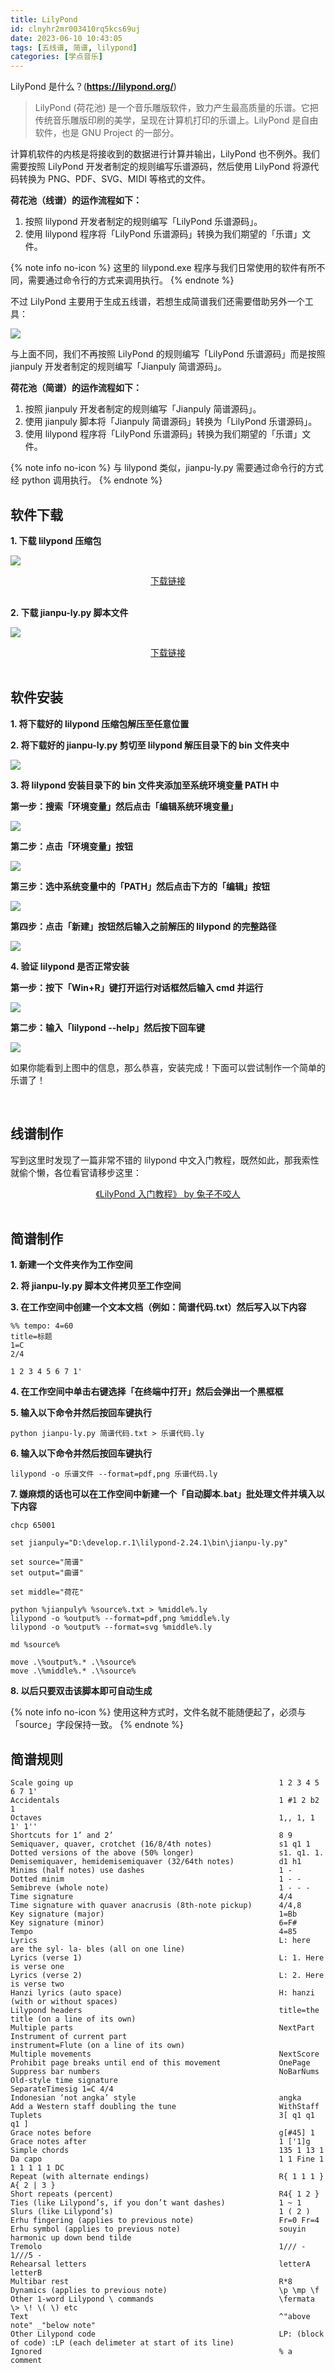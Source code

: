 ```yaml
---
title: LilyPond
id: clnyhr2mr003410rq5kcs69uj
date: 2023-06-10 10:43:05
tags: [五线谱, 简谱, lilypond]
categories: [学点音乐]
---
```


LilyPond 是什么？(**https://lilypond.org/**)

> LilyPond (荷花池) 是一个音乐雕版软件，致力产生最高质量的乐谱。它把传统音乐雕版印刷的美学，呈现在计算机打印的乐谱上。LilyPond 是自由软件，也是 GNU Project 的一部分。

计算机软件的内核是将接收到的数据进行计算并输出，LilyPond 也不例外。我们需要按照 LilyPond 开发者制定的规则编写乐谱源码，然后使用 LilyPond 将源代码转换为 PNG、PDF、SVG、MIDI 等格式的文件。

<!-- more -->

**荷花池（线谱）的运作流程如下：**

1. 按照 lilypond 开发者制定的规则编写「LilyPond 乐谱源码」。
2. 使用 lilypond 程序将「LilyPond 乐谱源码」转换为我们期望的「乐谱」文件。

{% note info no-icon %}
这里的 lilypond.exe 程序与我们日常使用的软件有所不同，需要通过命令行的方式来调用执行。
{% endnote %}

不过 LilyPond 主要用于生成五线谱，若想生成简谱我们还需要借助另外一个工具：

![](jianpuly.png)

与上面不同，我们不再按照 LilyPond 的规则编写「LilyPond 乐谱源码」而是按照 jianpuly 开发者制定的规则编写「Jianpuly 简谱源码」。

**荷花池（简谱）的运作流程如下：**

1. 按照 jianpuly 开发者制定的规则编写「Jianpuly 简谱源码」。
2. 使用 jianpuly 脚本将「Jianpuly 简谱源码」转换为「LilyPond 乐谱源码」。
3. 使用 lilypond 程序将「LilyPond 乐谱源码」转换为我们期望的「乐谱」文件。

{% note info no-icon %}
与 lilypond 类似，jianpu-ly.py 需要通过命令行的方式经 python 调用执行。
{% endnote %}

## 软件下载

**1. 下载 lilypond 压缩包**

![](lilypond.download.png)

<center><a href="https://lilypond.org/download.html">下载链接</a></center><br>

**2. 下载 jianpu-ly.py 脚本文件**

![](jianpuly.download.png)

<center><a href="http://ssb22.user.srcf.net/mwrhome/jianpu-ly.html">下载链接</a></center><br>

## 软件安装

**1. 将下载好的 lilypond 压缩包解压至任意位置**

**2. 将下载好的 jianpu-ly.py 剪切至 lilypond 解压目录下的 bin 文件夹中**

![](lilypond.install.unpack.png)

**3. 将 lilypond 安装目录下的 bin 文件夹添加至系统环境变量 PATH 中**

**第一步：搜索「环境变量」然后点击「编辑系统环境变量」**

![](lilypond.install.systempath1.png)

**第二步：点击「环境变量」按钮**

![](lilypond.install.systempath2.png)

**第三步：选中系统变量中的「PATH」然后点击下方的「编辑」按钮**

![](lilypond.install.systempath3.png)

**第四步：点击「新建」按钮然后输入之前解压的 lilypond 的完整路径**

![](lilypond.install.systempath4.png)

**4. 验证 lilypond 是否正常安装**

**第一步：按下「Win+R」键打开运行对话框然后输入 cmd 并运行**

![](lilypond.install.verify.cmd.png)

**第二步：输入「lilypond --help」然后按下回车键**

![](lilypond.help.png)

如果你能看到上图中的信息，那么恭喜，安装完成！下面可以尝试制作一个简单的乐谱了！

<br>

## 线谱制作

写到这里时发现了一篇非常不错的 lilypond 中文入门教程，既然如此，那我索性就偷个懒，各位看官请移步这里：

<center><a href="https://www.yuque.com/qqbunny/lilypond">《LilyPond 入门教程》 by 兔子不咬人</a></center><br>

## 简谱制作

**1. 新建一个文件夹作为工作空间**

**2. 将 jianpu-ly.py 脚本文件拷贝至工作空间**

**3. 在工作空间中创建一个文本文档（例如：简谱代码.txt）然后写入以下内容**

```
%% tempo: 4=60
title=标题
1=C
2/4

1 2 3 4 5 6 7 1'
```

**4. 在工作空间中单击右键选择「在终端中打开」然后会弹出一个黑框框**

**5. 输入以下命令并然后按回车键执行**

```
python jianpu-ly.py 简谱代码.txt > 乐谱代码.ly
```

**6. 输入以下命令并然后按回车键执行**

```
lilypond -o 乐谱文件 --format=pdf,png 乐谱代码.ly
```

**7. 嫌麻烦的话也可以在工作空间中新建一个「自动脚本.bat」批处理文件并填入以下内容**

```
chcp 65001

set jianpuly="D:\develop.r.1\lilypond-2.24.1\bin\jianpu-ly.py"

set source="简谱"
set output="曲谱"

set middle="荷花"

python %jianpuly% %source%.txt > %middle%.ly
lilypond -o %output% --format=pdf,png %middle%.ly
lilypond -o %output% --format=svg %middle%.ly

md %source%

move .\%output%.* .\%source%
move .\%middle%.* .\%source%
```

**8. 以后只要双击该脚本即可自动生成**

{% note info no-icon %}
使用这种方式时，文件名就不能随便起了，必须与「source」字段保持一致。
{% endnote %}

## 简谱规则

```
Scale going up                                              1 2 3 4 5 6 7 1'
Accidentals                                                 1 #1 2 b2 1
Octaves                                                     1,, 1, 1 1' 1''
Shortcuts for 1’ and 2’                                     8 9
Semiquaver, quaver, crotchet (16/8/4th notes)               s1 q1 1
Dotted versions of the above (50% longer)                   s1. q1. 1.
Demisemiquaver, hemidemisemiquaver (32/64th notes)          d1 h1
Minims (half notes) use dashes                              1 -
Dotted minim                                                1 - -
Semibreve (whole note)                                      1 - - -
Time signature                                              4/4
Time signature with quaver anacrusis (8th-note pickup)      4/4,8
Key signature (major)                                       1=Bb
Key signature (minor)                                       6=F#
Tempo                                                       4=85
Lyrics                                                      L: here are the syl- la- bles (all on one line)
Lyrics (verse 1)                                            L: 1. Here is verse one
Lyrics (verse 2)                                            L: 2. Here is verse two
Hanzi lyrics (auto space)                                   H: hanzi (with or without spaces)
Lilypond headers                                            title=the title (on a line of its own)
Multiple parts                                              NextPart
Instrument of current part                                  instrument=Flute (on a line of its own)
Multiple movements                                          NextScore
Prohibit page breaks until end of this movement             OnePage
Suppress bar numbers                                        NoBarNums
Old-style time signature                                    SeparateTimesig 1=C 4/4
Indonesian ‘not angka’ style                                angka
Add a Western staff doubling the tune                       WithStaff
Tuplets                                                     3[ q1 q1 q1 ]
Grace notes before                                          g[#45] 1
Grace notes after                                           1 ['1]g
Simple chords                                               135 1 13 1
Da capo                                                     1 1 Fine 1 1 1 1 1 1 DC
Repeat (with alternate endings)                             R{ 1 1 1 } A{ 2 | 3 }
Short repeats (percent)                                     R4{ 1 2 }
Ties (like Lilypond’s, if you don’t want dashes)            1 ~ 1
Slurs (like Lilypond’s)                                     1 ( 2 )
Erhu fingering (applies to previous note)                   Fr=0 Fr=4
Erhu symbol (applies to previous note)                      souyin harmonic up down bend tilde
Tremolo                                                     1/// - 1///5 -
Rehearsal letters                                           letterA letterB
Multibar rest                                               R*8
Dynamics (applies to previous note)                         \p \mp \f
Other 1-word Lilypond \ commands                            \fermata \> \! \( \) etc
Text                                                        ^"above note" _"below note"
Other Lilypond code                                         LP: (block of code) :LP (each delimeter at start of its line)
Ignored                                                     % a comment
```

